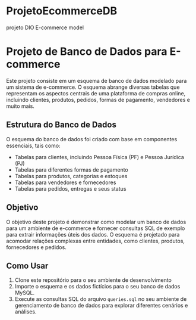 # ProjetoEcommerceDB
projeto DIO E-commerce model

# Projeto de Banco de Dados para E-commerce

Este projeto consiste em um esquema de banco de dados modelado para um sistema de e-commerce. O esquema abrange diversas tabelas que representam os aspectos centrais de uma plataforma de compras online, incluindo clientes, produtos, pedidos, formas de pagamento, vendedores e muito mais.

## Estrutura do Banco de Dados

O esquema do banco de dados foi criado com base em componentes essenciais, tais como:

- Tabelas para clientes, incluindo Pessoa Física (PF) e Pessoa Jurídica (PJ)
- Tabelas para diferentes formas de pagamento
- Tabelas para produtos, categorias e estoques
- Tabelas para vendedores e fornecedores
- Tabelas para pedidos, entregas e seus status

## Objetivo

O objetivo deste projeto é demonstrar como modelar um banco de dados para um ambiente de e-commerce e fornecer consultas SQL de exemplo para extrair informações úteis dos dados. O esquema é projetado para acomodar relações complexas entre entidades, como clientes, produtos, fornecedores e pedidos.

## Como Usar

1. Clone este repositório para o seu ambiente de desenvolvimento
2. Importe o esquema e os dados fictícios para o seu banco de dados MySQL.
3. Execute as consultas SQL do arquivo `queries.sql` no seu ambiente de gerenciamento de banco de dados para explorar diferentes cenários e análises.
